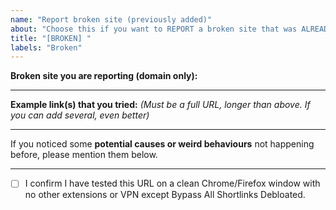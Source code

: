 ```yaml
---
name: "Report broken site (previously added)"
about: "Choose this if you want to REPORT a broken site that was ALREADY ADDED"
title: "[BROKEN] "
labels: "Broken"
---
```


**Broken site you are reporting (domain only):**


____

**Example link(s) that you tried:**
_(Must be a full URL, longer than above. If you can add several, even better)_


____

If you noticed some **potential causes or weird behaviours** not happening before, please mention them below.


____

- [ ] I confirm I have tested this URL on a clean Chrome/Firefox window with no other extensions or VPN except Bypass All Shortlinks Debloated.